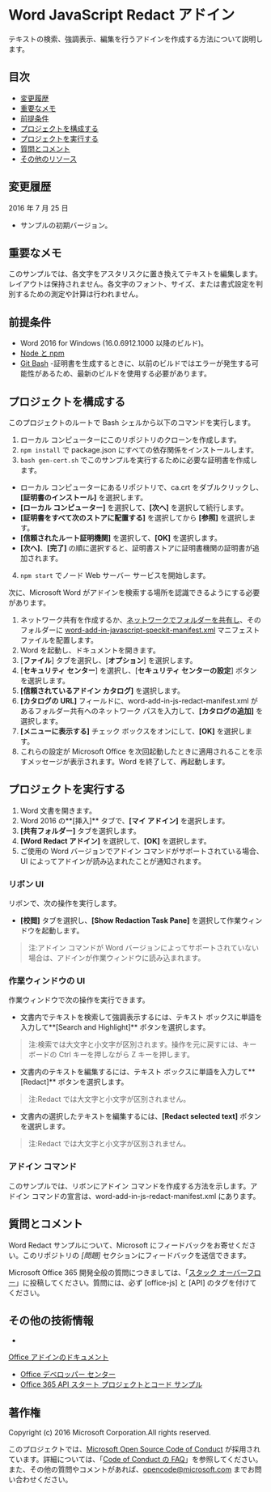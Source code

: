 # <a name="word--javascript-redact-add-in"></a>Word JavaScript Redact アドイン

テキストの検索、強調表示、編集を行うアドインを作成する方法について説明します。    

## <a name="table-of-contents"></a>目次
* [変更履歴](#change-history)
* [重要なメモ](#important-note)
* [前提条件](#prerequisites)
* [プロジェクトを構成する](#configure-the-project)
* [プロジェクトを実行する](#run-the-project)
* [質問とコメント](#questions-and-comments)
* [その他のリソース](#additional-resources)

## <a name="change-history"></a>変更履歴

2016 年 7 月 25 日
* サンプルの初期バージョン。

## <a name="important-note"></a>重要なメモ

このサンプルでは、各文字をアスタリスクに置き換えてテキストを編集します。レイアウトは保持されません。各文字のフォント、サイズ、または書式設定を判別するための測定や計算は行われません。

## <a name="prerequisites"></a>前提条件

* Word 2016 for Windows (16.0.6912.1000 以降のビルド)。
* [Node と npm](https://nodejs.org/en/)
* [Git Bash](https://git-scm.com/downloads) -証明書を生成するときに、以前のビルドではエラーが発生する可能性があるため、最新のビルドを使用する必要があります。

## <a name="configure-the-project"></a>プロジェクトを構成する

このプロジェクトのルートで Bash シェルから以下のコマンドを実行します。

1. ローカル コンピューターにこのリポジトリのクローンを作成します。
2. ```npm install``` で package.json にすべての依存関係をインストールします。
3. ```bash gen-cert.sh``` でこのサンプルを実行するために必要な証明書を作成します。 
* ローカル コンピューターにあるリポジトリで、ca.crt をダブルクリックし、**[証明書のインストール]** を選択します。 
* **[ローカル コンピューター]** を選択して、**[次へ]** を選択して続行します。 
* **[証明書をすべて次のストアに配置する]** を選択してから **[参照]** を選択します。  
* **[信頼されたルート証明機関]** を選択して、**[OK]** を選択します。 
* **[次へ]**、**[完了]** の順に選択すると、証明書ストアに証明書機関の証明書が追加されます。
4. ```npm start``` でノード Web サーバー サービスを開始します。

次に、Microsoft Word がアドインを検索する場所を認識できるようにする必要があります。

1. ネットワーク共有を作成するか、[ネットワークでフォルダーを共有し](https://technet.microsoft.com/en-us/library/cc770880.aspx)、そのフォルダーに [word-add-in-javascript-speckit-manifest.xml](word-add-in-javascript-speckit-manifest.xml) マニフェスト ファイルを配置します。
3. Word を起動し、ドキュメントを開きます。
4. [**ファイル**] タブを選択し、[**オプション**] を選択します。
5. [**セキュリティ センター**] を選択し、[**セキュリティ センターの設定**] ボタンを選択します。
6. **[信頼されているアドイン カタログ]** を選択します。
7. **[カタログの URL]** フィールドに、word-add-in-js-redact-manifest.xml があるフォルダー共有へのネットワーク パスを入力して、**[カタログの追加]** を選択します。
8. **[メニューに表示する]** チェック ボックスをオンにして、**[OK]** を選択します。
9. これらの設定が Microsoft Office を次回起動したときに適用されることを示すメッセージが表示されます。Word を終了して、再起動します。

## <a name="run-the-project"></a>プロジェクトを実行する

1. Word 文書を開きます。
2. Word 2016 の**[挿入]** タブで、**[マイ アドイン]** を選択します。
3. **[共有フォルダー]** タブを選択します。
4. **[Word Redact アドイン]** を選択して、**[OK]** を選択します。
5. ご使用の Word バージョンでアドイン コマンドがサポートされている場合、UI によってアドインが読み込まれたことが通知されます。

### <a name="ribbon-ui"></a>リボン UI

リボンで、次の操作を実行します。
* **[校閲]** タブを選択し、**[Show Redaction Task Pane]** を選択して作業ウィンドウを起動します。

 > 注:アドイン コマンドが Word バージョンによってサポートされていない場合は、アドインが作業ウィンドウに読み込まれます。

### <a name="task-pane-ui"></a>作業ウィンドウの UI

作業ウィンドウで次の操作を実行できます。
* 文書内でテキストを検索して強調表示するには、テキスト ボックスに単語を入力して**[Search and Highlight]** ボタンを選択します。
  
> 注:検索では大文字と小文字が区別されます。操作を元に戻すには、キーボードの Ctrl キーを押しながら Z キーを押します。

* 文書内のテキストを編集するには、テキスト ボックスに単語を入力して**[Redact]** ボタンを選択します。
  
> 注:Redact では大文字と小文字が区別されません。   

* 文書内の選択したテキストを編集するには、**[Redact selected text]** ボタンを選択します。
  
> 注:Redact では大文字と小文字が区別されません。       
  
### <a name="add-in-commands"></a>アドイン コマンド

このサンプルでは、リボンにアドイン コマンドを作成する方法を示します。アドイン コマンドの宣言は、word-add-in-js-redact-manifest.xml にあります。 

## <a name="questions-and-comments"></a>質問とコメント

Word Redact サンプルについて、Microsoft にフィードバックをお寄せください。このリポジトリの *[問題]* セクションにフィードバックを送信できます。

Microsoft Office 365 開発全般の質問につきましては、「[スタック オーバーフロー](http://stackoverflow.com/questions/tagged/office-js+API)」に投稿してください。質問には、必ず [office-js] と [API] のタグを付けてください。

## <a name="additional-resources"></a>その他の技術情報

* 

  [Office アドインのドキュメント](https://msdn.microsoft.com/en-us/library/office/jj220060.aspx)
* [Office デベロッパー センター](http://dev.office.com/)
* [Office 365 API スタート プロジェクトとコード サンプル](http://msdn.microsoft.com/en-us/office/office365/howto/starter-projects-and-code-samples)

## <a name="copyright"></a>著作権
Copyright (c) 2016 Microsoft Corporation.All rights reserved.



このプロジェクトでは、[Microsoft Open Source Code of Conduct](https://opensource.microsoft.com/codeofconduct/) が採用されています。詳細については、「[Code of Conduct の FAQ](https://opensource.microsoft.com/codeofconduct/faq/)」を参照してください。また、その他の質問やコメントがあれば、[opencode@microsoft.com](mailto:opencode@microsoft.com) までお問い合わせください。
